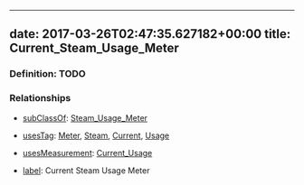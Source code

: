 
---
date: 2017-03-26T02:47:35.627182+00:00
title: Current_Steam_Usage_Meter
---
### Definition: TODO

### Relationships

* [subClassOf](http://www.w3.org/2000/01/rdf-schema#subClassOf): [Steam_Usage_Meter](https://brickschema.org/schema/1.0/Brick#Steam_Usage_Meter)

* [usesTag](https://brickschema.org/schema/1.0/BrickFrame#usesTag): [Meter](https://brickschema.org/schema/1.0/BrickTag#Meter), [Steam](https://brickschema.org/schema/1.0/BrickTag#Steam), [Current](https://brickschema.org/schema/1.0/BrickTag#Current), [Usage](https://brickschema.org/schema/1.0/BrickTag#Usage)

* [usesMeasurement](https://brickschema.org/schema/1.0/BrickFrame#usesMeasurement): [Current_Usage](https://brickschema.org/schema/1.0/Brick#Current_Usage)

* [label](http://www.w3.org/2000/01/rdf-schema#label): Current Steam Usage Meter
